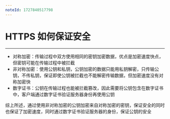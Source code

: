 ```yaml
---
noteId: 1727840517798
---
```

# HTTPS 如何保证安全
---
- 对称加密：传输过程中双方使用相同的密钥加密数据，优点是加密速度快点，但密钥可能在传输过程中被拦截
- 非对称加密：使用公钥和私钥，公钥加密的数据只能用私钥解密，只传输公钥，不传私钥，保证即使公钥被拦截也不能解密传输数据，但加密速度没有对称加密快
- 数字证书：公钥在传输过程也能被拦截篡改，因此需要将公钥包含在数字证书中，客户端通过数字证书验证服务器身份再使用公钥

综上所述，通过使用非对称加密的公钥加密来自对称加密的密钥，保证安全的同时也保证了加密速度，同时通过数字证书验证服务器的身份，保证公钥的安全

